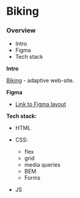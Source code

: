# Biking

### Overview
- Intro
- Figma
- Tech stack

**Intro**

[Biking](https://elenasolov.github.io/biking/index.html) - adaptive web-site.

**Figma**

* [Link to Figma layout](https://www.figma.com/file/G3UWFlQmNtNs67751YiDH2/Month-of-Landings?node-id=2%3A7)

**Tech stack:**

- HTML
- CSS:

  * flex
  * grid
  * media queries
  * BEM
  * Forms

- JS
